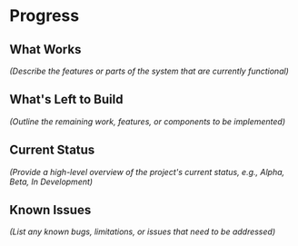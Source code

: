 # Progress

## What Works

*(Describe the features or parts of the system that are currently functional)*

## What's Left to Build

*(Outline the remaining work, features, or components to be implemented)*

## Current Status

*(Provide a high-level overview of the project's current status, e.g., Alpha, Beta, In Development)*

## Known Issues

*(List any known bugs, limitations, or issues that need to be addressed)*
